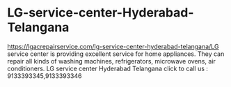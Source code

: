 # LG-service-center-Hyderabad-Telangana
https://lgacrepairservice.com/lg-service-center-hyderabad-telangana/LG service center is providing excellent service for home appliances. They can repair all kinds of washing machines, refrigerators, microwave ovens, air conditioners.  LG service center Hyderabad Telangana click to call us : 9133393345,9133393346
